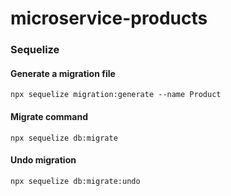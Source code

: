 # microservice-products

### Sequelize

#### Generate a migration file
`npx sequelize migration:generate --name Product`

#### Migrate command
`npx sequelize db:migrate`

#### Undo migration
`npx sequelize db:migrate:undo`

